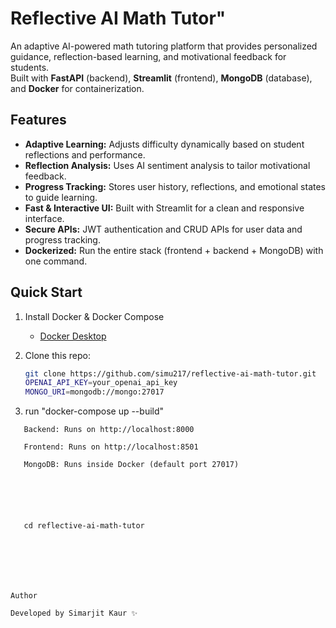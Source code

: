 # Reflective AI Math Tutor"

An adaptive AI-powered math tutoring platform that provides personalized guidance, reflection-based learning, and motivational feedback for students.  
Built with **FastAPI** (backend), **Streamlit** (frontend), **MongoDB** (database), and **Docker** for containerization.

## Features

- **Adaptive Learning:** Adjusts difficulty dynamically based on student reflections and performance.
- **Reflection Analysis:** Uses AI sentiment analysis to tailor motivational feedback.
- **Progress Tracking:** Stores user history, reflections, and emotional states to guide learning.
- **Fast & Interactive UI:** Built with Streamlit for a clean and responsive interface.
- **Secure APIs:** JWT authentication and CRUD APIs for user data and progress tracking.
- **Dockerized:** Run the entire stack (frontend + backend + MongoDB) with one command.

## Quick Start

1. Install Docker & Docker Compose
   - [Docker Desktop](https://www.docker.com/products/docker-desktop/)
2. Clone this repo:

   ```bash
   git clone https://github.com/simu217/reflective-ai-math-tutor.git
   OPENAI_API_KEY=your_openai_api_key
   MONGO_URI=mongodb://mongo:27017

   ```

3. run "docker-compose up --build"

```
   Backend: Runs on http://localhost:8000

   Frontend: Runs on http://localhost:8501

   MongoDB: Runs inside Docker (default port 27017)






   cd reflective-ai-math-tutor







Author

Developed by Simarjit Kaur ✨
```
